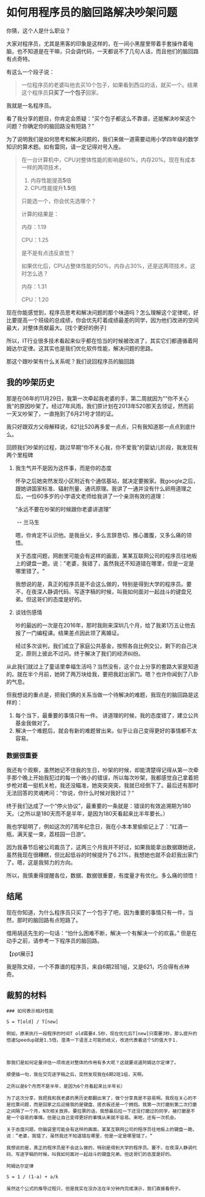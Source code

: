 # 如何用程序员的脑回路解决吵架问题

你猜，这个人是什么职业？

大家对程序员，尤其是黑客的印象是这样的，在一间小黑屋里带着手套操作着电脑，也不知道是在干嘛，只会调代码，一天都说不了几句人话，而且他们的脑回路有点奇特。

有这么一个段子说：

> 一位程序员的老婆叫他去买10个包子，如果看到西瓜的话，就买一个。结果这个程序员**只买了一个包子**回家。

我就是一名程序员。

看了我分享的题目，你肯定会质疑：“买个包子都这么不靠谱，还能解决吵架这个问题？你确定你的脑回路没有短路？”



为了说明我们是如何思考和解决问题的，我们来做一道需要动用小学四年级的数学知识的算术题。如有雷同，请一定记得对号入座。

>在一台计算机中，CPU对整体性能的影响是60%，内存20%。现在有成本一样的两项技术，
>
>1. 内存性能提高**5**倍
>2. CPU性能提升**1.5**倍
>
>只能选一个，你会优先选哪个？
>
>计算的结果是：
>
>内存：1.19
>
>CPU：1.25
>
>是不是有点违反直觉？
>
>
>
>如果优化后，CPU占整体性能的50%，内存占30%，还是这两项技术，这时怎么选？
>
>内存：1.31
>
>CPU：1.20
>

现在你能感觉到，程序员思考和解决问题的那个味道吗？怎么理解这个定律呢，好比要提高一个班级的总成绩，你会优先盯着成绩最差的同学，因为他们改进的空间最大，对整体贡献最大。[找个更好的例子]



所以，IT行业很多技术看起来似乎都在恰当的时候被改进了，其实它们都遵循着阿姆达尔定律。这其实也是我们优化软件性能，解决问题的思路。



那这个跟吵架有什么关系呢？我们说回程序员的脑回路



## 我的吵架历史

那是在06年的11月29日，我第一次牵起我老婆的手，第二周就因为”“你不关心我”的原因吵架了。经过7年风雨，我们原计划在2013年520那天去领证，然而前一天又吵架了，一直拖到了6月21号才领的证。

我只好跟双方父母解释说，621比520再多爱一点点，只有我知道那一点点到底什么。



回顾我们吵架的过程，跳过早期“你不关心我，你不爱我”的婴幼儿阶段，我发现有两个里程碑

1. 我生气并不是因为这件事，而是你的态度

   怀孕之后她突然发现小区附近有个通信基站，就决定要搬家。我google之后，跟她讲国家标准、辐射剂量、通讯原理。我讲了一通并没有什么卵用道理之后，一位60多岁的小学语文老师给我讲了一个亲测有效的道理：

   “永远不要在吵架的时候跟你老婆讲道理”

   ​		                                                 -- 兰马生

   嗯，你肯定不认识他。是我岳父，多么言辞恳切、推心置腹，又多么痛的领悟。

   

   关于态度问题，网剧里可能会有这样的画面，某某互联网公司的程序员往地板上的键盘一跪，说：”老婆，我错了，虽然我还不知道错在哪里，但是一定是哪里错了。“

   我想说的是，真正的程序员是不会这么做的，特别是得到大学的程序员。要不，在夜深人静调代码、写逐字稿的时候，叫我如何面对一起战斗的键盘兄弟。但这哥们的态度是好的。

   

2. 谈钱伤感情

   吵的最凶的一次是在2016年，那时我刚来深圳几个月，给了我弟1万五让他去报了一门编程课。结果差点因此领了离婚证。

   经过多次谈判，我们成立了家庭公共基金，按照各自比例交公，剩下的自己决定，原则上彼此不过问。终于解决了我们的经济纠纷。



从此我们就过上了童话里幸福生活吗？当然没有，这个台上分享的套路大家是知道的。就在半个月前，她转了两万块给我，要把我赶出家门。嗯？也许你闻到了八卦的气息。

但我想说的重点是，把我们俩的关系当做一个待解决的难题，我现在的脑回路是这样的：

1. 每个当下，最重要的事情只有一件。 讲道理的时候，我的态度错了，建立公共基金我做对了。
2. 解决一个难题后，就会有新的难题冒出来。似乎让自己变得更好的事情都不太容易。

### 数据很重要

我还有个观察，虽然她记不住我的生日，吵架的时候，却能清楚得记得从第一次牵手那个晚上开始我犯过的每一个微小的错误，所以每次吵架，我都感觉自己拿着把步枪对着一挺机关枪，我还没瞄准，她突突突突，我就已经倒下了。最后还有那时无法回答的灵魂拷问：”你说，你什么时候对我好过？“

终于我们达成了一个“停火协议”，最重要的一条就是：错误的有效追溯期为180天。（之所以是180天而不是半年，是因为180天看起来比半年要长。）

我也学聪明了，例如这次的7周年纪念日，我在小本本里偷偷记上了：”红酒一瓶，满天星一束，荔枝园一日游“。

因为我春节后被公司裁员了，这两三个月我并不好过，如果我能拿出数据跟她说，虽然我现在很糟糕，但比起低谷的时候提升了6.21%，我想她也就不会赶我出家门了。嗯，这是我努力的方向。

所以，我慎重得提醒各位，数据、数据很重要，有度量才有优化。多么痛的领悟！

## 结尾

现在你知道，为什么程序员只买了一个包子了吧，因为重要的事情只有一件，当然，那时的脑回路有点短路了。

借用胡适先生的一句话：“怕什么困难不断，解决一个有解决一个的欢喜。” 但是在动手之前，请参考一下程序员的脑回路。

【ppt展示】



我是陈文经，一个不靠谱的程序员，来自6期2班1组，又是621，巧合得有点神奇。







## 裁剪的材料

~~~
### 如何表示相对性能

S = T[old] / T[new]

例如，原来执行一段程序的时间T old需要4.5秒，现在优化后T[new]只需要3秒，那么提升的倍速Speedup就是1.5倍，澄清一下语言上可能的歧义，改进代表着这个S的值大于1.



那我们是如何定量评估一项改进对整体的作用有多大呢？这就要说道阿姆达尔定律了。

~~~

~~~
顺便插一句，我在交完逐字稿之后，突然发现我在6期2班1组，天啊。
~~~



~~~
之所以是6个月而不是半年，是因为6个月看起来比半年长）
~~~



~~~
为了这次分享，我把我和我老婆的黑历史都翻出来了，做个分享真是不容易啊。我现在关心的不是拉票问题，而是回家之后迎接我的是键盘、搓衣板还是一个拥抱。我第一次打磨到第二次打磨之间隔了一个月，N次相关放弃。要拉票的话，我想最后拉一下还没打磨过的同学，被打磨是不是一个容易的事情。但是让自己变得更好的事情从来就不容易。来吧，还有一次机会。
~~~



~~~
关于态度问题，你脑袋里可能会有这样的画面，某某互联网公司的程序员往地板上的键盘一跪，说：”老婆，我错了，虽然我还不知道错在哪里，但是一定是哪里错了。“

我想说的是，真正的程序员是不会这么做的，特别是得到大学的程序员。要不，在夜深人静调代码、写逐字稿的时候，叫我如何面对一起战斗的键盘兄弟。但这哥们的态度是好的。
~~~



~~~
阿姆达尔定律

S = 1 / (1-a) + a/k

虽然这个公式的推导过程只，但是我实在没办法在半分钟内完成演示，我们直接看例子。

~~~

